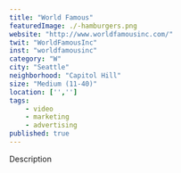 ```yaml
---
title: "World Famous"
featuredImage: ./-hamburgers.png
website: "http://www.worldfamousinc.com/"
twit: "WorldFamousInc"
inst: "worldfamousinc"
category: "W"
city: "Seattle"
neighborhood: "Capitol Hill"
size: "Medium (11-40)"
location: ['','']
tags:
    - video
    - marketing
    - advertising
published: true
---
```


Description
